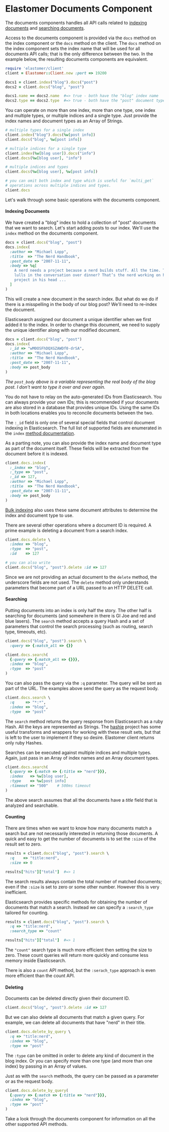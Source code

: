 # Elastomer Documents Component

The documents components handles all API calls related to
[indexing documents](http://www.elasticsearch.org/guide/en/elasticsearch/reference/current/docs.html)
and [searching documents](http://www.elasticsearch.org/guide/en/elasticsearch/reference/current/search.html).

Access to the documents component is provided via the `docs` method on the index
component or the `docs` method on the client. The `docs` method on the index
component sets the index name that will be used for all documents API calls;
that is the only difference between the two. In the example below, the resulting
documents components are equivalent.

```ruby
require 'elastomer/client'
client = Elastomer::Client.new :port => 19200

docs1 = client.index("blog").docs("post")
docs2 = client.docs("blog", "post")

docs1.name == docs2.name  #=> true - both have the "blog" index name
docs2.type == docs2.type  #=> true - both have the "post" document type
```

You can operate on more than one index, more than one type, one index and
multiple types, or multiple indices and a single type. Just provide the index
names and document types as an Array of Strings.

```ruby
# multiple types for a single index
client.index("blog").docs(%w[post info])
client.docs("blog", %w[post info])

# multiple indices for a single type
client.index(%w[blog user]).docs("info")
client.docs(%w[blog user], "info")

# multiple indices and types
client.docs(%w[blog user], %w[post info])

# you can omit both index and type which is useful for `multi_get`
# operations across multiple indices and types.
client.docs
```

Let's walk through some basic operations with the documents component.

#### Indexing Documents

We have created a "blog" index to hold a collection of "post" documents that we
want to search. Let's start adding posts to our index. We'll use the `index`
method on the documents component.

```ruby
docs = client.docs("blog", "post")
docs.index(
  :author => "Michael Lopp",
  :title  => "The Nerd Handbook",
  :post_date => "2007-11-11",
  :body => %q[
    A nerd needs a project because a nerd builds stuff. All the time. Those
    lulls in the conversation over dinner? That’s the nerd working on his
    project in his head ...
  ]
)
```

This will create a new document in the search index. But what do we do if there
is a misspelling in the body of our blog post? We'll need to re-index the
document.

Elasticsearch assigned our document a unique identifier when we first added it
to the index. In order to change this document, we need to supply the unique
identifier along with our modified document.

```ruby
docs = client.docs("blog", "post")
docs.index(
  :_id => "wM0OSFhDQXGZAWDf0-drSA",
  :author => "Michael Lopp",
  :title  => "The Nerd Handbook",
  :post_date => "2007-11-11",
  :body => post_body
)
```

*The `post_body` above is a variable representing the real body of the blog
post. I don't want to type it over and over again.*

You do not have to relay on the auto-generated IDs from Elasticsearch. You can
always provide your own IDs; this is recommended if your documents are also
stored in a database that provides unique IDs. Using the same IDs in both
locations enables you to reconcile documents between the two.

The `:_id` field is only one of several special fields that control document
indexing in Elasticsearch. The full list of supported fields are enumerated in
the `index`
[method documentation](https://github.com/github/elastomer-client/blob/master/lib/elastomer/client/docs.rb#L45-56).

As a parting note, you can also provide the index name and document type as part
of the document itself. These fields will be extracted from the document before
it is indexed.

```ruby
client.docs.index(
  :_index => "blog",
  :_type => "post",
  :_id => 127,
  :author => "Michael Lopp",
  :title  => "The Nerd Handbook",
  :post_date => "2007-11-11",
  :body => post_body
)
```

[Bulk indexing](bulk_indexing.md) also uses these same document attributes to
determine the index and document type to use.

There are several other operations where a document ID is required. A prime
example is deleting a document from a search index.

```ruby
client.docs.delete \
  :index => "blog",
  :type  => "post",
  :id    => 127

# you can also write
client.docs("blog", "post").delete :id => 127
```

Since we are not providing an actual document to the `delete` method, the underscore
fields are not used. The `delete` method only understands parameters that become
part of a URL passed to an HTTP DELETE call.

#### Searching

Putting documents into an index is only half the story. The other half is
searching for documents (and somewhere in there is GI Joe and red and blue
lasers). The `search` method accepts a query Hash and a set of parameters that
control the search processing (such as routing, search type, timeouts, etc).

```ruby
client.docs("blog", "post").search \
  :query => {:match_all => {}}

client.docs.search(
  {:query => {:match_all => {}}},
  :index => "blog",
  :type  => "post"
)
```

You can also pass the query via the `:q` parameter. The query will be sent as
part of the URL. The examples above send the query as the request body.

```ruby
client.docs.search \
  :q     => "*:*",
  :index => "blog",
  :type  => "post"
```

The `search` method returns the query response from Elasticsearch as a ruby
Hash. All the keys are represented as Strings. The [hashie](https://github.com/intridea/hashie)
project has some useful transforms and wrappers for working with these result
sets, but that is left to the user to implement if they so desire. Elastomer
client returns only ruby Hashes.

Searches can be executed against multiple indices and multiple types. Again,
just pass in an Array of index names and an Array document types.

```ruby
client.docs.search(
  {:query => {:match => {:title => "nerd"}}},
  :index   => %w[blog user],
  :type    => %w[post info]
  :timeout => "500"    # 500ms timeout
)
```

The above search assumes that all the documents have a *title* field that is
analyzed and searchable.

#### Counting

There are times when we want to know how many documents match a search but are
not necessarily interested in returning those documents. A quick and easy to get
the number of documents is to set the `:size` of the result set to zero.

```ruby
results = client.docs("blog", "post").search \
  :q    => "title:nerd",
  :size => 0

results["hits"]["total"]  #=> 1
```

The search results always contain the total number of matched documents; even if
the `:size` is set to zero or some other number. However this is very inefficient.

Elasticsearch provides specific methods for obtaining the number of documents
that match a search. Instead we can specify a `:search_type` tailored for
counting.

```ruby
results = client.docs("blog", "post").search \
  :q => "title:nerd",
  :search_type => "count"

results["hits"]["total"]  #=> 1
```

The `"count"` search type is much more efficient then setting the size to zero.
These count queries will return more quickly and consume less memory inside
Elasticsearch.

There is also a `count` API method, but the `:serach_type` approach is even more
efficient than the count API.

#### Deleting

Documents can be deleted directly given their document ID.

```ruby
client.docs("blog", "post").delete :id => 127
```

But we can also delete all documents that match a given query. For example, we
can delete all documents that have "nerd" in their title.

```ruby
client.docs.delete_by_query \
  :q => "title:nerd",
  :index => "blog",
  :type => "post"
```

The `:type` can be omitted in order to delete any kind of document in the blog
index. Or you can specify more than one type (and more than one index) by
passing in an Array of values.

Just as with the `search` methods, the query can be passed as a parameter or as
the request body.

```ruby
client.docs.delete_by_query(
  {:query => {:match => {:title => "nerd"}}},
  :index => "blog",
  :type => "post"
)
```

Take a look through the documents component for information on all the other
supported API methods.
